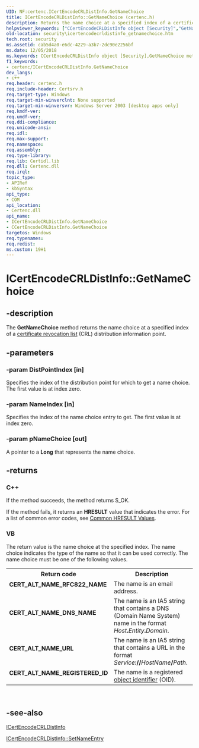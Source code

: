 ```yaml
---
UID: NF:certenc.ICertEncodeCRLDistInfo.GetNameChoice
title: ICertEncodeCRLDistInfo::GetNameChoice (certenc.h)
description: Returns the name choice at a specified index of a certificate revocation list (CRL) distribution information point.
helpviewer_keywords: ["CCertEncodeCRLDistInfo object [Security]","GetNameChoice method","GetNameChoice","GetNameChoice method [Security]","GetNameChoice method [Security]","CCertEncodeCRLDistInfo object","GetNameChoice method [Security]","ICertEncodeCRLDistInfo interface","ICertEncodeCRLDistInfo interface [Security]","GetNameChoice method","ICertEncodeCRLDistInfo.GetNameChoice","ICertEncodeCRLDistInfo::GetNameChoice","_certsrv_icertencodecrldistinfo_getnamechoice","certenc/ICertEncodeCRLDistInfo::GetNameChoice","security.icertencodecrldistinfo_getnamechoice"]
old-location: security\icertencodecrldistinfo_getnamechoice.htm
tech.root: security
ms.assetid: cab5d4a0-e6dc-4229-a3b7-2dc90e2256bf
ms.date: 12/05/2018
ms.keywords: CCertEncodeCRLDistInfo object [Security],GetNameChoice method, GetNameChoice, GetNameChoice method [Security], GetNameChoice method [Security],CCertEncodeCRLDistInfo object, GetNameChoice method [Security],ICertEncodeCRLDistInfo interface, ICertEncodeCRLDistInfo interface [Security],GetNameChoice method, ICertEncodeCRLDistInfo.GetNameChoice, ICertEncodeCRLDistInfo::GetNameChoice, _certsrv_icertencodecrldistinfo_getnamechoice, certenc/ICertEncodeCRLDistInfo::GetNameChoice, security.icertencodecrldistinfo_getnamechoice
f1_keywords:
- certenc/ICertEncodeCRLDistInfo.GetNameChoice
dev_langs:
- c++
req.header: certenc.h
req.include-header: Certsrv.h
req.target-type: Windows
req.target-min-winverclnt: None supported
req.target-min-winversvr: Windows Server 2003 [desktop apps only]
req.kmdf-ver: 
req.umdf-ver: 
req.ddi-compliance: 
req.unicode-ansi: 
req.idl: 
req.max-support: 
req.namespace: 
req.assembly: 
req.type-library: 
req.lib: Certidl.lib
req.dll: Certenc.dll
req.irql: 
topic_type:
- APIRef
- kbSyntax
api_type:
- COM
api_location:
- Certenc.dll
api_name:
- ICertEncodeCRLDistInfo.GetNameChoice
- CCertEncodeCRLDistInfo.GetNameChoice
targetos: Windows
req.typenames: 
req.redist: 
ms.custom: 19H1
---
```


# ICertEncodeCRLDistInfo::GetNameChoice


## -description


The <b>GetNameChoice</b> method returns the name choice at a specified index of a <a href="https://docs.microsoft.com/windows/desktop/SecGloss/c-gly">certificate revocation list</a> (CRL) distribution information point.


## -parameters




### -param DistPointIndex [in]

Specifies the index of the distribution point for which to get a name choice. The first value is at index zero.


### -param NameIndex [in]

Specifies the index of the name choice entry to get. The first value is at index zero.


### -param pNameChoice [out]

A pointer to a <b>Long</b> that represents the name choice.


## -returns



<h3>C++</h3>
 If the method succeeds, the method returns S_OK.

If the method fails, it returns an <b>HRESULT</b> value that indicates the error. For a list of common error codes, see <a href="https://docs.microsoft.com/windows/desktop/SecCrypto/common-hresult-values">Common HRESULT Values</a>.

<h3>VB</h3>
 The return value is the name choice at the specified index. The name choice indicates the type of the name so that it can be used correctly. The name choice must be one of the following values.

<table>
<tr>
<th>Return code</th>
<th>Description</th>
</tr>
<tr>
<td width="40%">
<dl>
<dt><b>CERT_ALT_NAME_RFC822_NAME</b></dt>
</dl>
</td>
<td width="60%">
The name is an email address.

</td>
</tr>
<tr>
<td width="40%">
<dl>
<dt><b>CERT_ALT_NAME_DNS_NAME</b></dt>
</dl>
</td>
<td width="60%">
The name is an IA5 string that contains a DNS (Domain Name System) name in the format <i>Host</i><b>.</b><i>Entity</i><b>.</b><i>Domain</i>.

</td>
</tr>
<tr>
<td width="40%">
<dl>
<dt><b>CERT_ALT_NAME_URL</b></dt>
</dl>
</td>
<td width="60%">
The name is an IA5 string that contains a URL in the format <i>Service</i><b>://</b><i>HostName</i><b>/</b><i>Path</i>.

</td>
</tr>
<tr>
<td width="40%">
<dl>
<dt><b>CERT_ALT_NAME_REGISTERED_ID</b></dt>
</dl>
</td>
<td width="60%">
The name is a registered <a href="https://docs.microsoft.com/windows/desktop/SecGloss/o-gly">object identifier</a> (OID).

</td>
</tr>
</table>
 




## -see-also




<a href="https://docs.microsoft.com/windows/desktop/api/certenc/nn-certenc-icertencodecrldistinfo">ICertEncodeCRLDistInfo</a>



<a href="https://docs.microsoft.com/windows/desktop/api/certenc/nf-certenc-icertencodecrldistinfo-setnameentry">ICertEncodeCRLDistInfo::SetNameEntry</a>
 

 

